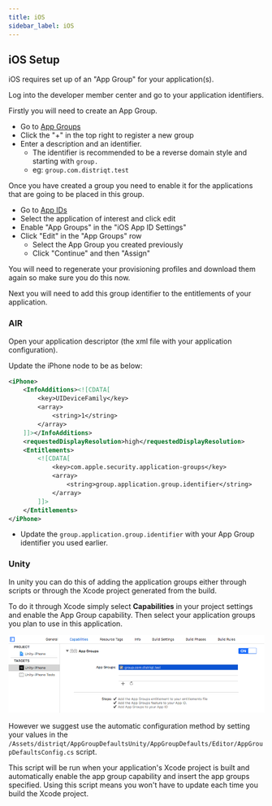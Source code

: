 ```yaml
---
title: iOS
sidebar_label: iOS
---
```


## iOS Setup

iOS requires set up of an "App Group" for your application(s).

Log into the developer member center and go to your application identifiers.

Firstly you will need to create an App Group.

- Go to [App Groups](https://developer.apple.com/account/ios/identifier/applicationGroup)
- Click the "+" in the top right to register a new group
- Enter a description and an identifier.
  - The identifier is recommended to be a reverse domain style and starting with `group.`
  - eg: `group.com.distriqt.test`


Once you have created a group you need to enable it for the applications that are going to be placed in this group.

- Go to [App IDs](https://developer.apple.com/account/ios/identifier/bundle)
- Select the application of interest and click edit
- Enable "App Groups" in the "iOS App ID Settings"
- Click "Edit" in the "App Groups" row
  - Select the App Group you created previously
  - Click "Continue" and then "Assign"

You will need to regenerate your provisioning profiles and download them again so make sure you do this now.

Next you will need to add this group identifier to the entitlements of your application.



### AIR

Open your application descriptor (the xml file with your application configuration).

Update the iPhone node to be as below:

```xml
<iPhone>
	<InfoAdditions><![CDATA[
		<key>UIDeviceFamily</key>
		<array>
			<string>1</string>
		</array>
	]]></InfoAdditions>
	<requestedDisplayResolution>high</requestedDisplayResolution>
	<Entitlements>
		<![CDATA[
			<key>com.apple.security.application-groups</key>
			<array>
				<string>group.application.group.identifier</string>
			</array>
		]]>
	</Entitlements>
</iPhone>
```

- Update the `group.application.group.identifier` with your App Group identifier you used earlier.



### Unity

In unity you can do this of adding the application groups either through scripts or through the Xcode project generated from the build.

To do it through Xcode simply select **Capabilities** in your project settings and enable the App Group capability. Then select your application groups you plan to use in this application. 

![](images/unity-xcode-capabilities.png)

However we suggest use the automatic configuration method by setting your values in the `/Assets/distriqt/AppGroupDefaultsUnity/AppGroupDefaults/Editor/AppGroupDefaultsConfig.cs` script.

This script will be run when your application's Xcode project is built and automatically enable the app group capability and insert the app groups specified. Using this script means you won't have to update each time you build the Xcode project.


